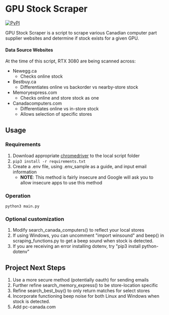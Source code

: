 # GPU Stock Scraper

[![PyPI](https://img.shields.io/badge/Python-3.9-green.svg)]()

GPU Stock Scraper is a script to scrape various Canadian computer part supplier websites
and determine if stock exists for a given GPU.

#### Data Source Websites ####

At the time of this script, RTX 3080 are being scanned across:
* Newegg.ca
    * Checks online stock
* Bestbuy.ca
    * Differentiates online vs backorder vs nearby-store stock
* Memoryexpress.com
    * Checks online and store stock as one
* Canadacomputers.com
    * Differentiates online vs in-store stock
    * Allows selection of specific stores

## Usage

### Requirements
1. Download appropriate [chromedriver](https://sites.google.com/a/chromium.org/chromedriver/downloads) to the local script folder
2. `pip3 install -r requirements.txt`
3. Create a .env file, using .env_sample as a guide, and input email information 
    * **NOTE**: This method is fairly insecure and Google will ask you to allow insecure apps to use this method
### Operation
`python3 main.py`

### Optional customization
1. Modify search_canada_computers() to reflect your local stores
2. If using Windows, you can uncomment "import winsound" and beep() in scraping_functions.py to get 
a beep sound when stock is detected.
3. If you are receiving an error installing dotenv, try "pip3 install python-dotenv"


## Project Next Steps 
1. Use a more secure method (potentially oauth) for sending emails
2. Further refine search_memory_express() to be store-location specific
3. Refine search_best_buy() to only return matches for select stores
4. Incorporate functioning beep noise for both Linux and Windows when stock is detected.
5. Add pc-canada.com

